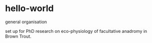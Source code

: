 # hello-world
general organisation

set up for PhD research on eco-physiology of facultative anadromy in Brown Trout.
